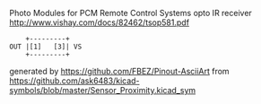 Photo Modules for PCM Remote Control Systems
opto IR receiver
http://www.vishay.com/docs/82462/tsop581.pdf


	    +---------+
	OUT |[1]   [3]| VS
	    +---------+


generated by https://github.com/FBEZ/Pinout-AsciiArt from https://github.com/ask6483/kicad-symbols/blob/master/Sensor_Proximity.kicad_sym
